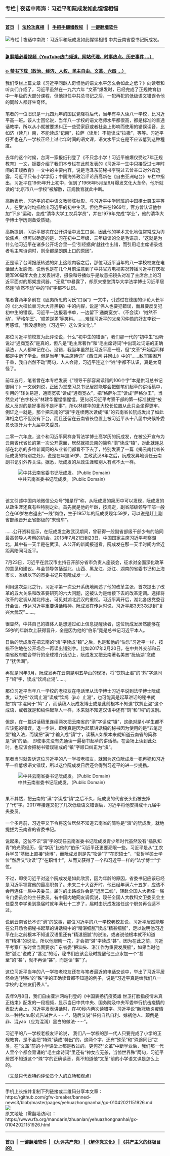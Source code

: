 ### 专栏 | 夜话中南海：习近平和阮成发如此惺惺相惜
------------------------

#### [首页](https://github.com/gfw-breaker/banned-news3/blob/master/README.md) &nbsp;&nbsp;|&nbsp;&nbsp; [法轮功真相](https://github.com/begood0513/basic/blob/master/README.md)  &nbsp;&nbsp;|&nbsp;&nbsp; [手把手翻墙教程](https://github.com/gfw-breaker/guides/wiki)  &nbsp;&nbsp;|&nbsp;&nbsp; [一键翻墙软件](https://github.com/gfw-breaker/nogfw/blob/master/README.md)  



<div id="headerimg">
 <img alt="专栏 | 夜话中南海：习近平和阮成发如此惺惺相惜" src="https://www.rfa.org/mandarin/zhuanlan/yehuazhongnanhai/gx-01042021151926.html/@@images/c7d55081-7a28-4f37-a591-00eff7069df3.jpeg" title="专栏 | 夜话中南海：习近平和阮成发如此惺惺相惜"/>
 <span class="lead_image_caption">
  中共云南省委书记阮成发。
 </span>
 <!-- zoomattribute -->
</div>

<hr/>


#### [ 🎬  翻墙必看视频（YouTube热门频道、网站代理、时事热点、历史事件 ...）](https://github.com/gfw-breaker/links/blob/master/banned.md)

#### [ 💥  禁书下载（政治、经济、人权、民主自由、文革、六四 ...）](https://github.com/gfw-breaker/books/blob/master/README.md)

<div id="storytext">
 <div class="sidebar">
 </div>
 <p>
 </p>
 <p>
  我们专栏上篇文章《习近平同龄人奇怪他的语文水平怎么会如此之低？》向读者和听众们介绍了，习近平虽然在一九六六年 “文革”爆发时，已经完成了正规教育初中一年级的大部分课程，但他担任中共总书记之后，一犯再犯的低级语文错误令他的同龄人都好生奇怪。
  <br/>
  <br/>
  笔者的一位旧识是一九四九年的国民党降将后代，当年有幸入读八一学校，比习近平高一班。该人士回忆说，当年八一学校的语文老师水平都很高，都是标准的普通话教学，所以从小就被要求纠正一些受家庭或者社会上影响而使用的错误读音，比如济（读几）南，不能读成“记南”，拉萨（读卅）不能读成“拉撒”，等等。习近平好歹也在八一学校正经上过七年时间的语文课，语文水平实在是不应该低到这种程度。
  <br/>
  <br/>
  去年的这个时候，台湾一家报纸刊登了《不只念小学！习近平被爆仅受过7年正规教育》一文，扼要介绍了我们本专栏在此前发表的《习近平一生中只接受过七年时间的正规教育》一文中的主要内容，说是毛泽东前秘书李锐过去曾亲口对外媒透露，习近平只有小学学历；中国海外政治评论员高新在《自由亚洲电台》专栏中指出，习近平在1965年升上初中，但到了1966年5月至6月爆发文化大革命，他所就读的“北京市八一学校”被解散，正规教育就此中断。
  <br/>
  <br/>
  高新表示，习近平的初中语文教师陈秋影、与习近平中学同班的中国棋士聂卫平等人，在受访时均描绘出习近平的初中生活。但他后来在1969年，官方曾认证他参加“下乡”运动，变成“清华大学工农兵学员”，并在1979年完成“学业”，他的清华大学博士学历则备受质疑。
  <br/>
  <br/>
  高新提到，习近平屡次在公开讲话中发生口误，因此他的学术文化地位常常成为舆论焦点。但可以确定的是，习在初中二年级、三年级读的全是毛语录，“这就是为什么他习近平在诸多公开场合里一旦‘引经据典’就往往出错，而引用毛主席语录或者毛主席诗词时，则全都是朗朗上口的原因”。
  <br/>
  <br/>
  正是读了台湾报纸转述的如上这段内容之后，那位习近平当年的八一学校校友在电话里大发感慨，说他也是在几个月前注意到了中共官方电视实况转播习近平在庆祝建军90周年大会上发表讲话，摄像和导播似乎是故意把镜头对准了主席台上的习近平面对的那架提词器，“无意”中暴露了，却原来堂堂清华大学法学博士习近平居然连“岿然不动”中的“岿”字都不认识。
  <br/>
  <br/>
  笔者曾两年多前在《匪夷所思的习氏“口误”》一文中，引述过在德国的评论人长平的《北大校长替习大大背黑锅》中的内容，说是“伟人也要犯错误，而且要反复犯初中生的错误。习近平一边报着书单，一边留下‘通商宽衣’、（不会读）‘岿然不动’，‘萨格尔王’、‘顺差逆差’等笑料。……难怪习近平的父亲习仲勋的好友李锐一再感慨，‘我没想到他（习近平）这么没文化’。”
  <br/>
  <br/>
  那位习近平前校友为此评论说，什么“初中生的错误”，我们那一代的“初中生”没听说过“通商宽农”是真的，但凡是“毛主席著作”和“毛主席诗词”中出现过词语的正确读法，人人都牢记在心。没错，我当年虽然比习近平高一班，但“文革”开始后同样都是中断了学业。但是当年“毛主席诗词”《西江月 井冈山》中的“……敌军围困万千重，我自岿然不动”两句，人人会背，习近平连这个“岿”字都不认识，真是太奇怪了。
  <br/>
  <br/>
  前年五月，笔者曾在本专栏发表《“领导干部容易读错的106个字”本是供习总书记御用？》一文讽刺说，正因为堂堂习总书记居然能够会把御笔们起草的讲话稿中，引用的“轻关易道，通商宽农”读成“通商宽衣”，把“格萨尔王”读成“萨格尔王”，当然会对“白字校长”林建华惺惺惜惺惺。更何况习近平考察干部的第一标准就是“被敌人反对的是好事而不是坏事”，所以林建华的北大校长位置从此只会坐得更牢。例证之一就是，那个把云南的“滇”字连续两次读成“镇”的云南省长阮成发出了如此洋相之后不但没有下台，而且还留在云南省长位置上被习近平从十八届中央候补委员长提升为十九届中央委员。
  <br/>
  <br/>
  二零一六年底，这个和习近平同样身背法学博士高学历的阮成发，在被公开宣布为云南省代省长的第一次公开露面，居然就把云南的简称“滇”读成“镇”，对此就连总部在北京的多维新闻网的从业者们都看不下去了，特别发表了一篇《揭云南代省长阮成发的特别之处》，说是在年逾59岁、主政武汉8年之后，阮成发异地调任云南副书记引外界关注。据悉，阮成发的从政生涯和别人有点不太一样。
 </p>
 <p>
  <figure class="image-richtext image-inline captioned" style="width:622px;">
   <img alt="中共云南省委书记阮成发。（Public Domain）" src="https://www.rfa.org/mandarin/zhuanlan/yehuazhongnanhai/gx-01042021151926.html/42d9-itmiwry5384005.jpg/@@images/1264532c-f43f-4c4c-9d0d-7da94c0cb8b5.jpeg" title="2"/>
   <figcaption class="image-caption">
    中共云南省委书记阮成发。（Public Domain）
   </figcaption>
   <small>
   </small>
  </figure>
  <br/>
  <br/>
  该文引述中国内地微信公众号“知是厅”称，从阮成发的简历中可以发现，阮成发的从政生涯还真有些特别之处。首先就是他的年龄，按规定，副省部级领导干部一般会在60岁左右退出“一线”岗位，生于1957年的阮成发现年59岁，可以说是赶上副省部级晋升正省部级的“末班车”。
  <br/>
  <br/>
  ……公开资料显示，在阮成发主政武汉期间，曾获得一般副省部级干部少有的陪同最高领导人考察的机会。2013年7月21日到23日，中国国家主席习近平考察湖北，其中有一天半是在武汉。从公开的新闻报道看，阮成发在那一天半时间内曾近距离陪同习近平。
  <br/>
  <br/>
  7月23日，习近平在武汉市主持召开部分省市负责人座谈会，征求对全面深化改革的意见和建议。与会领导包括湖北、山西、黑龙江、浙江、湖南的省委书记和上海市长，省级以下的市委书记只有阮成发一人。
  <br/>
  <br/>
  利用这次湖北之行，习近平第一次公开系统地阐述了他的改革主张，首次提出了改革的五大关系和改革要研究的六大问题，这被认为是给接下去的改革定调。选择将改革的定调从湖北传出，可见对湖北武汉的重视。习近平离开后，湖北各级党委召开会议，传达习近平重要讲话精神。阮成发在传达时说，习近平那3天3次提到“复兴大武汉”…….。
  <br/>
  <br/>
  很显然，中共自己的媒体人是想透过如上信息提醒读者，这位阮成发居然能够在59岁的年龄坎上获得晋升，全是因为他的“伯乐”竟是总书记习近平本人。
  <br/>
  <br/>
  日后的阮成发在把云南的“滇”字读成“镇”之后，也是和他的“伯乐”习近平一样，按捺不住地在公开场合一再读出错别字。比如2017年2月20日，在中共外交部和云南省政府联合举行的全球推介活动上，阮成发又把云南著名美景“抚仙湖”念成了“抚优湖”。
  <br/>
  <br/>
  再就是同年3月，阮成发再在云南昆明五华山的现场，将“饮鸩止渴”的“鸩”字混同于“鸠”字，读成“饮鸠止渴”……。
  <br/>
  <br/>
  那位习近平当年八一学校的老校友在电话里从法学博士习近平说到法学博士阮成发，认为把“饮鸩止渴”读成“饮鸠（jiu）止渴”，也可能真是起草讲话的秘书就把“鸩”字混同于“鸠”了，而读稿人阮成发博士或是此前根本不知道“饮鸩止渴”这个成语，或者就是和稿件起草人一样，本来就不知道汉语中还有“鸩”和“鸠”的区别。
  <br/>
  <br/>
  但是，在一篇讲话稿里连续两次把云南省的“滇”字读成“镇”，这绝对是小学生都不应该犯的错误。退一步讲，即使真是因为起草讲话稿的秘书因为使用的是“五笔定型”输入法，而误把“滇”字输入成“镇”字，读稿人如果本来就知道云南省的简称是“滇”的话， 即使事先没有先通读一遍秘书起草的讲话稿，在会场上读到此处时，也应该会把秘书错误输成的“镇”字顺口纠正为“滇”。
  <br/>
  <br/>
  笔者当时就告诉这位习近平的八一学校老校友，就因为这位阮成发一犯再犯和习近平一样低级语文错误，所以这位阮成发日后还会得到习近平的进一步提携。
  <br/>
  <figure class="image-richtext image-inline captioned" style="width:622px;">
   <img alt="中共云南省委书记阮成发。（Public Domain）" src="https://www.rfa.org/mandarin/zhuanlan/yehuazhongnanhai/gx-01042021151926.html/882c699247d14de28ab20ed10f681f31-1.jpg/@@images/24959e23-2a55-4345-8cb6-d6c4e9e08884.jpeg" title="3"/>
   <figcaption class="image-caption">
    中共云南省委书记阮成发。（Public Domain）
   </figcaption>
   <small>
   </small>
  </figure>
  <br/>
  果不其然，把云南的“滇”字读成“镇”之后不久，阮成发的代省长头衔被去掉了“代”字。2017年接连又犯了几次低级语文错误后，习近平将他安排成十九届中央委员。
  <br/>
  <br/>
  一个多月前，习近平又下令将这位居然不知道云南省的简称是“滇”的阮成发，就地提拔为云南省的省委书记。
  <br/>
  <br/>
  说起来，这位不识“滇”字的现任云南省委书记阮成发青少年时代虽然没有“插队知青”的光荣经历，但“学历”比他的“伯乐”习近平还更要亮眼一些。习近平是从“工农兵学员”基础上直接“读博”，而阮成发则是先“攻读”了“在职硕士”，“获哲学硕士学位”然后又“攻读”了“在职博士”，从而又获得了一个和习近平一样的“法学博士”学位。
  <br/>
  <br/>
  不过，即使习近平对这个阮成发是如此欣赏，因为年龄的原因，省委书记应该已经是习近平犒赏他的最高职务了。未来二十大召开时，他已经年满六十五岁，应该不会再连任一届中央委员。届时的出路或许会是“退居二线”，转赴全国人大担任一届专门委员会的主任委员。有中国内地网友调侃说，现任全国人大教科文卫委员会主任委员李学勇到换届时就年满七十二岁了，届时由阮成发接任这个职务再合适不过。
  <br/>
  <br/>
  说到云南省长不识“滇”的故事，那位习近平的八一学校老校友说，习近平居然能够在公开场合把秘书起草的讲话稿中的“精湛细腻”读成“精甚细腻”，足以说明他习近平在此之前根本不知道汉语里还有“精湛细腻”的说法，或者说他根本就不知道有“精湛”的说法，所以他眼睛一花，才会把“湛”字读成“甚”。因为在此之前，习近平考察广东时曾当面要求广东省委“把汕头、湛江作为重要发展极”，如果当时他把“湛江”说成了“甚江”的话，秘书们应该会及时提醒他三点水加一个“甚至”的“甚”，就不再读“甚”，而是读“湛”了。
  <br/>
  <br/>
  这位习近平当年的八一学校老校友还在与笔者最近的电话交谈中，举出了习近平居然会连“特殊”的“殊”字的正确读音都不知道的例子，说是“习近平真是给我们八一学校的老校友们丢人”。
  <br/>
  <br/>
  去年9月8日，我们自由亚洲网站刊登的《中国表扬抗疫英雄 世卫打脸指疫情未真正结束》配发的一段视频，显示当日中共中央、国务院及中央军委举行抗击疫情的表彰大会上，习近平发表讲话时，在40秒内两次读错字。习近平说“新冠肺炎疫情以一种特chu形式告诫世人⋯⋯”，随后又说“任何自私自利、嫁祸他人、颠倒是非、混yao（应为混淆）黑白的做法⋯⋯”。
  <br/>
  <br/>
  习近平的八一学校老校友评论说， 我们八一学校的那一代人只要完成了小学的正规教育，是不会把“特殊”读成“特出”的，这两个字，还有“殊荣”和“殊途同归”之类，在“文革”前的小学课堂上都是教过的。更何况“文革”中断学业后，我们那一代人里个个都会背诵的“毛主席诗词”里还有“神女应无恙，当惊世界殊”两句，习近平居然不知道这个“殊”字的正确读音，真不知道他“文革”前的小学语文课是怎么上的。
 </p>
 <p>
  （文章只代表特约评论员个人的立场和观点）
 </p>
</div>

<hr/>
手机上长按并复制下列链接或二维码分享本文章：<br/>
https://github.com/gfw-breaker/banned-news3/blob/master/pages/yehuazhongnanhai/gx-01042021151926.md <br/>
<a href='https://github.com/gfw-breaker/banned-news3/blob/master/pages/yehuazhongnanhai/gx-01042021151926.md'><img src='https://github.com/gfw-breaker/banned-news3/blob/master/pages/yehuazhongnanhai/gx-01042021151926.md.png'/></a> <br/>
原文地址（需翻墙访问）：https://www.rfa.org/mandarin/zhuanlan/yehuazhongnanhai/gx-01042021151926.html


------------------------
#### [首页](https://github.com/gfw-breaker/banned-news3/blob/master/README.md) &nbsp;|&nbsp; [一键翻墙软件](https://github.com/gfw-breaker/nogfw/blob/master/README.md) &nbsp;| [《九评共产党》](https://github.com/gfw-breaker/9ping.md/blob/master/README.md#九评之一评共产党是什么) | [《解体党文化》](https://github.com/gfw-breaker/jtdwh.md/blob/master/README.md) | [《共产主义的终极目的》](https://github.com/gfw-breaker/gczydzjmd.md/blob/master/README.md)


<img src='http://gfw-breaker.win/banned-news3/pages/yehuazhongnanhai/gx-01042021151926.md' width='0px' height='0px'/>